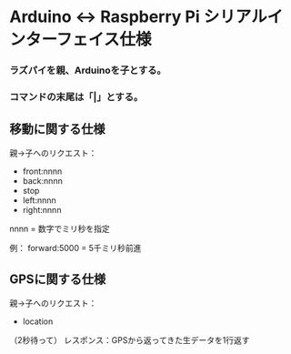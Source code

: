 # Arduino <-> Raspberry Pi シリアルインターフェイス仕様

### ラズパイを親、Arduinoを子とする。

### コマンドの末尾は「|」とする。

## 移動に関する仕様

親→子へのリクエスト：

* front:nnnn
* back:nnnn
* stop
* left:nnnn
* right:nnnn

nnnn = 数字でミリ秒を指定

例： forward:5000 = 5千ミリ秒前進



## GPSに関する仕様

親→子へのリクエスト：

* location

（2秒待って）
レスポンス：GPSから返ってきた生データを1行返す

